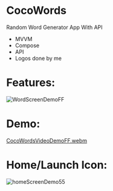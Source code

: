 # CocoWords
Random Word Generator App With API
- MVVM
- Compose
- API
- Logos done by me

# Features:
![WordScreenDemoFF](https://github.com/ianttta/CocoWords/assets/135581442/709f0c1f-f47e-48b1-9b2b-11fce3c3cfca)

# Demo:
[CocoWordsVideoDemoFF.webm](https://github.com/ianttta/CocoWords/assets/135581442/eba460e3-8ed3-4d8c-a981-71e6bbed0ae8)

# Home/Launch Icon:
![homeScreenDemo55](https://github.com/ianttta/CocoWords/assets/135581442/cadc33bf-5ff7-48f0-84eb-9ae423e0ef86)

